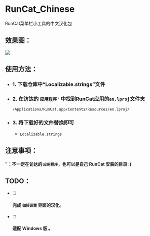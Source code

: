 # RunCat_Chinese
 RunCat菜单栏小工具的中文汉化包



## 效果图：

![](https://s3.bmp.ovh/imgs/2022/07/22/c486c84674fad168.png)



## 使用方法：

- ### 1. 下载仓库中“Localizable.strings”文件

- ### 2. 在访达的 `应用程序¹` 中找到RunCat应用的`en.lproj`文件夹


  ```
  /Applications/RunCat.app/Contents/Resources/en.lproj/
  ```

- ### 3. 将下载好的文件替换即可

  - `Localizable.strings`




## 注意事项：

#### ¹ ：不一定在访达的 `应用程序`，也可以是自己 RunCat 安装的目录 :)



## TODO： 

- [ ] #### 完成 `偏好设置` 界面的汉化。

- [ ] #### 适配 Windows 版 。







 
